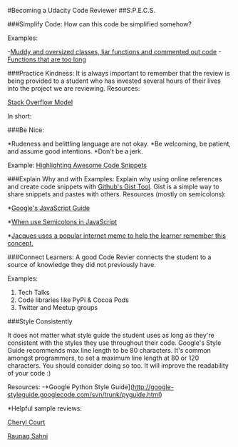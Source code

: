 #Becoming a Udacity Code Reviewer
##S.P.E.C.S.

###Simplify Code:
How can this code be simplified somehow?


Examples:

-[Muddy and oversized classes, liar functions and commented out code](http://joostdevblog.blogspot.ie/2015/01/what-most-young-programmers-need-to.html)
-[Functions that are too long](http://stackoverflow.com/questions/475675/when-is-a-function-too-long)


###Practice Kindness:
It is always important to remember that the review is being provided to a student who has invested several hours of their lives into the project we are reviewing.
	Resources:

[Stack Overflow Model](http://stackoverflow.com/help/be-nice)

In short:

###Be Nice:

*Rudeness and belittling language are not okay.
*Be welcoming, be patient, and assume good intentions.
*Don't be a jerk.

Example:
[Highlighting Awesome Code Snippets](https://www.udacity.com/course/viewer#!/c-gr001/l-3562098906/m-3647758553)


###Explain Why and with Examples:
Explain why using online references and create code snippets with [Github's Gist Tool](https://gist.github.com/). Gist is a simple way to share snippets and pastes with others.
	Resources (mostly on semicolons):

*[Google's JavaScript Guide](https://google-styleguide.googlecode.com/svn/trunk/javascriptguide.xml#Semicolons)

*[When use Semicolons in JavaScript](http://www.choskim.me/when-to-use-semicolons-in-javascript/)

*[Jacques uses a popular internet meme to help the learner remember this concept.](davidwalsh.name/demo/javascript-semicolons.png)


###Connect Learners:
A good Code Revier connects the student to a source of knowledge they did not previously have.

Examples:
1. Tech Talks
2. Code libraries like PyPi & Cocoa Pods
3. Twitter and Meetup groups

###Style Consistently

It does not matter what style guide the student uses as long as they're consistent with the styles they use throughout their code.
Google's Style Guide recommends max line length to be 80 characters. It's common amongst programmers, to set a maximum line length at 80 or 120 characters. You should consider doing so too. It will improve the readability of your code :)

Resources:
-*Google Python Style Guide](http://google-styleguide.googlecode.com/svn/trunk/pyguide.html)

*Helpful sample reviews:

[Cheryl Court](https://s3.amazonaws.com/udacity-hosted-downloads/gr001/reviews/Cheryl+Court+Review.pdf)

[Raunaq Sahni](https://s3.amazonaws.com/udacity-hosted-downloads/gr001/reviews/Raunaq+Sahni+Review.pdf)





